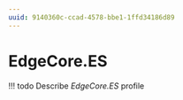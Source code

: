 ```yaml
---
uuid: 9140360c-ccad-4578-bbe1-1ffd34186d89
---
```



# EdgeCore.ES


<!-- prettier-ignore -->
!!! todo
    Describe *EdgeCore.ES* profile

